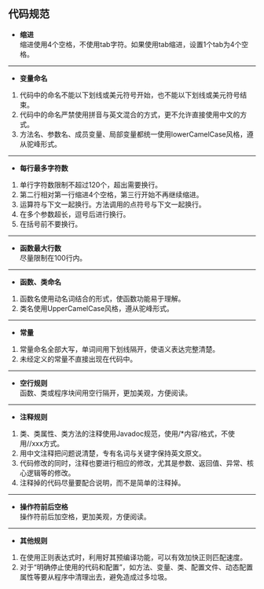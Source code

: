 ## 代码规范
* **缩进**  
缩进使用4个空格，不使用tab字符。如果使用tab缩进，设置1个tab为4个空格。
***


* **变量命名**  
1. 代码中的命名不能以下划线或美元符号开始，也不能以下划线或美元符号结束。   
2. 代码中的命名严禁使用拼音与英文混合的方式，更不允许直接使用中文的方式。    
3. 方法名、参数名、成员变量、局部变量都统一使用lowerCamelCase风格，遵从驼峰形式。  
***


* **每行最多字符数**  
1. 单行字符数限制不超过120个，超出需要换行。
2. 第二行相对第一行缩进4个空格，第三行开始不再继续缩进。
3. 运算符与下文一起换行。方法调用的点符号与下文一起换行。
4. 在多个参数超长，逗号后进行换行。  
5. 在括号前不要换行。
***


* **函数最大行数**  
尽量限制在100行内。
***


* **函数、类命名**  
1. 函数名使用动名词结合的形式，使函数功能易于理解。  
2. 类名使用UpperCamelCase风格，遵从驼峰形式。

***


* **常量**  
1. 常量命名全部大写，单词间用下划线隔开，使语义表达完整清楚。  
2. 未经定义的常量不直接出现在代码中。
***


* **空行规则**  
函数、类或程序块间用空行隔开，更加美观，方便阅读。
***


* **注释规则**  
1. 类、类属性、类方法的注释使用Javadoc规范，使用/*内容/格式，不使用//xxx方式。
2. 用中文注释把问题说清楚，专有名词与关键字保持英文原文。
3. 代码修改的同时，注释也要进行相应的修改，尤其是参数、返回值、异常、核心逻辑等的修改。
4. 注释掉的代码尽量要配合说明，而不是简单的注释掉。
***


* **操作符前后空格**  
操作符前后加空格，更加美观，方便阅读。
***


* **其他规则**  
1. 在使用正则表达式时，利用好其预编译功能，可以有效加快正则匹配速度。
2. 对于“明确停止使用的代码和配置”，如方法、变量、类、配置文件、动态配置属性等要从程序中清理出去，避免造成过多垃圾。